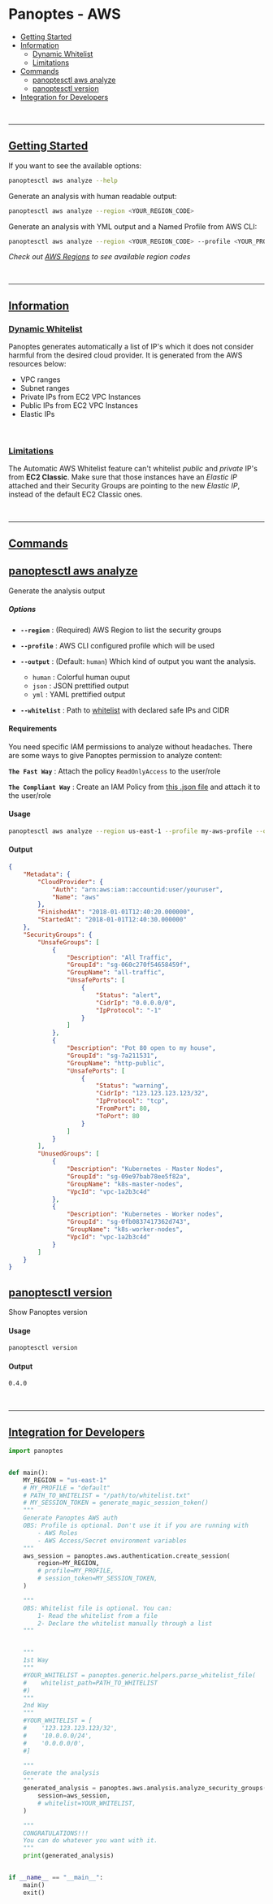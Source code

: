 # Panoptes - AWS

- [Getting Started](README.md#getting-started)
- [Information](README.md#information)
    - [Dynamic Whitelist](README.md#dynamic-whitelist)
    - [Limitations](README.md#limitations)
- [Commands](README.md#commands)
    - [panoptesctl aws analyze](README.md#panoptesctl-aws-analyze)
    - [panoptesctl version](README.md#panoptesctl-version)
- [Integration for Developers](README.md#integration-for-developers)





<br>

----

## [Getting Started](#getting-started)
If you want to see the available options:
```bash
panoptesctl aws analyze --help
```

Generate an analysis with human readable output:
```bash
panoptesctl aws analyze --region <YOUR_REGION_CODE>
```

Generate an analysis with YML output and a Named Profile from AWS CLI:
```bash
panoptesctl aws analyze --region <YOUR_REGION_CODE> --profile <YOUR_PROFILE> --output yml
```
*Check out [AWS Regions](https://docs.aws.amazon.com/AWSEC2/latest/UserGuide/using-regions-availability-zones.html#concepts-available-regions) to see available region codes*

<br>

----

## [Information](#information)
### [Dynamic Whitelist](#dynamic-whitelist)
Panoptes generates automatically a list of IP's which it does not consider harmful from the desired cloud provider. It is generated from the AWS resources below:
- VPC ranges
- Subnet ranges
- Private IPs from EC2 VPC Instances
- Public IPs from EC2 VPC Instances
- Elastic IPs

<br>

### [Limitations](#limitations)
The Automatic AWS Whitelist feature can't whitelist *public* and *private* IP's from **EC2 Classic**.
Make sure that those instances have an *Elastic IP* attached and their Security Groups are pointing to the new *Elastic IP*, instead of the default EC2 Classic ones.

<br>

----

## [Commands](#commands)

## [panoptesctl aws analyze](#panoptesctl-aws-analyze)
Generate the analysis output

##### Options
- **```--region```** : (Required) AWS Region to list the security groups


- **```--profile```** : AWS CLI configured profile which will be used


- **```--output```** : (Default: ```human```) Which kind of output you want the analysis.
    - ```human``` : Colorful human ouput
    - ```json``` : JSON prettified output
    - ```yml``` : YAML prettified output


- **```--whitelist```** : Path to [whitelist](../samples/whitelist_example.txt) with declared safe IPs and CIDR

#### Requirements
You need specific IAM permissions to analyze without headaches. There are some ways to give Panoptes permission to analyze content:

**```The Fast Way```** : Attach the policy ```ReadOnlyAccess``` to the user/role

**```The Compliant Way```** : Create an IAM Policy from [this .json file](aws_analyze_policy.json) and attach it to the user/role


#### Usage
```sh
panoptesctl aws analyze --region us-east-1 --profile my-aws-profile --output json --whitelist /path/to/my/whitelist.txt
```

#### Output
```json
{
    "Metadata": {
        "CloudProvider": {
            "Auth": "arn:aws:iam::accountid:user/youruser",
            "Name": "aws"
        },
        "FinishedAt": "2018-01-01T12:40:20.000000",
        "StartedAt": "2018-01-01T12:40:30.000000"
    },
    "SecurityGroups": {
        "UnsafeGroups": [
            {
                "Description": "All Traffic",
                "GroupId": "sg-060c270f54658459f",
                "GroupName": "all-traffic",
                "UnsafePorts": [
                    {
                        "Status": "alert",
                        "CidrIp": "0.0.0.0/0",
                        "IpProtocol": "-1"
                    }
                ]
            },
            {
                "Description": "Pot 80 open to my house",
                "GroupId": "sg-7a211531",
                "GroupName": "http-public",
                "UnsafePorts": [
                    {
                        "Status": "warning",
                        "CidrIp": "123.123.123.123/32",
                        "IpProtocol": "tcp",
                        "FromPort": 80,
                        "ToPort": 80
                    }
                ]
            }
        ],
        "UnusedGroups": [
            {
                "Description": "Kubernetes - Master Nodes",
                "GroupId": "sg-09e97bab78ee5f82a",
                "GroupName": "k8s-master-nodes",
                "VpcId": "vpc-1a2b3c4d"
            },
            {
                "Description": "Kubernetes - Worker nodes",
                "GroupId": "sg-0fb0837417362d743",
                "GroupName": "k8s-worker-nodes",
                "VpcId": "vpc-1a2b3c4d"
            }
        ]
    }
}
```

## [panoptesctl version](#panoptesctl-version)
Show Panoptes version


#### Usage
```sh
panoptesctl version
```

#### Output
```sh
0.4.0
```

<br>

----

## [Integration for Developers](#integration-for-developers)
```python
import panoptes


def main():
    MY_REGION = "us-east-1"
    # MY_PROFILE = "default"
    # PATH_TO_WHITELIST = "/path/to/whitelist.txt"
    # MY_SESSION_TOKEN = generate_magic_session_token()
    """
    Generate Panoptes AWS auth
    OBS: Profile is optional. Don't use it if you are running with
        - AWS Roles
        - AWS Access/Secret environment variables
    """
    aws_session = panoptes.aws.authentication.create_session(
        region=MY_REGION,
        # profile=MY_PROFILE,
        # session_token=MY_SESSION_TOKEN,
    )

    """
    OBS: Whitelist file is optional. You can:
        1- Read the whitelist from a file
        2- Declare the whitelist manually through a list
    """


    """
    1st Way
    """
    #YOUR_WHITELIST = panoptes.generic.helpers.parse_whitelist_file(
    #    whitelist_path=PATH_TO_WHITELIST
    #)
    """
    2nd Way
    """
    #YOUR_WHITELIST = [
    #    '123.123.123.123/32',
    #    '10.0.0.0/24',
    #    '0.0.0.0/0',
    #]

    """
    Generate the analysis
    """
    generated_analysis = panoptes.aws.analysis.analyze_security_groups(
        session=aws_session,
        # whitelist=YOUR_WHITELIST,
    )

    """
    CONGRATULATIONS!!!
    You can do whatever you want with it.
    """
    print(generated_analysis)


if __name__ == "__main__":
    main()
    exit()
```
